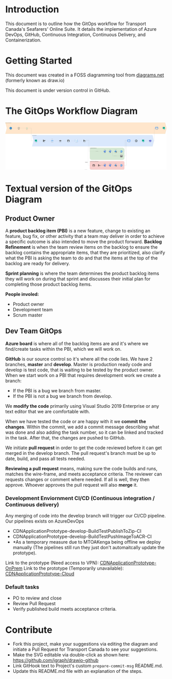 # Introduction 

This document is to outline how the GitOps workflow for Transport Canada's Seafarers' Online Suite. It details the implementation of Azure DevOps, GitHub, Continuous Integration, Continuous Delivery, and Containerization.

# Getting Started

This document was created in a FOSS diagramming tool from [diagrams.net](https://app.diagrams.net/ "diagrams.net") (formerly known as draw.io)

This document is under version control in GitHub.

# The GitOps Workflow Diagram

<img src="./GitOps.svg">

# Textual version of the GitOps Diagram

## Product Owner
A **product backlog item (PBI)** is a new feature, change to existing an feature, bug fix, or other activity that a team may deliver in order to achieve a specific outcome is also intended to move the product forward.
**Backlog Refinement** is when the team review items on the backlog to ensure the backlog contains the appropriate items, that they are prioritized, also clarify what the PBI is asking the team to do and that the items at the top of the backlog are ready for delivery.

**Sprint planning** is where the team determines the product backlog items they will work on during that sprint and discusses their initial plan for completing those product backlog items.

**People involed:**
 - Product owner
 - Development team
 - Scrum master

## Dev Team GitOps

**Azure board** is where all of the backlog items are and it's where we find/create tasks within the PBI, which we will work on.

**GitHub** is our source control so it's where all the code lies. We have 2 branches, **master** and **develop**. Master is production ready code and develop is test code, that is waiting to be tested by the product owner.
When we start work on a PBI that requires development work we create a branch:
- If the PBI is a bug we branch from master.
- If the PBI is not a bug we branch from develop.

We **modify the code** primarily using Visual Studio 2019 Enterprise or any text editor that we are comfortable with.

When we have tested the code or are happy with it we **commit the changes**. Within the commit, we add a commit message describing what was done and also adding the task number, so it can be linked and tracked in the task. After that, the changes are pushed to GitHub.

We initiate **pull request** in order to get the code reviewed before it can get merged in the develop branch. The pull request's branch must be up to date, build, and pass all tests needed.

**Reviewing a pull request** means, making sure the code builds and runs, matches the wire-frame, and meets acceptance criteria. The reviewer can requests changes or comment where needed. If all is well, they then approve.
Whoever approves the pull request will also **merge** it.

### Development Enviornment CI/CD (Continuous integration / Continuous delivery)
Any merging of code into the develop branch will trigger our CI/CD pipeline. Our pipelines exists on AzureDevOps 
- CDNApplicationPrototype-develop-BuildTestPublishToZip-CI
- CDNApplicationPrototype-develop-BuildTestPushImageToACR-CI
- *As a temporary measure due to MTOAKenga being offline we deploy manually (The pipelines still run they just don't automaitcally update the prototype). 

Link to the prototype (Need access to VPN): [CDNApplicationPrototype-OnPrem](http://cdnapplicationprototype.azurewebsites.net/)
Link to the prototype (Temporarily unavailable): [CDNApplicationPrototype-Cloud](http://wwwappsmssdev/saf-sec-sur/4/seafarers/)
 

### Default tasks
- PO to review and close
- Review Pull Request
- Verify published build meets acceptance criteria.


# Contribute
 - Fork this project, make your suggestions via editing the diagram and initiate a Pull Request for Transport Canada to see your suggestions.
 - Make the SVG editable via double-click as shown here: https://github.com/jgraph/drawio-github
 - Link GitHook text to Project's custom `prepare-commit-msg` README.md.
 - Update this README.md file with an explanation of the steps.


